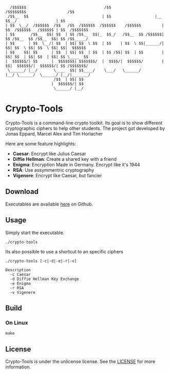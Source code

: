 ```
  /$$$$$$                                  /$$                    /$$$$$$$$                  /$$          
 /$$__  $$                                | $$                   |__  $$__/                 | $$          
| $$  \__/  /$$$$$$  /$$   /$$  /$$$$$$  /$$$$$$    /$$$$$$         | $$  /$$$$$$   /$$$$$$ | $$  /$$$$$$$
| $$       /$$__  $$| $$  | $$ /$$__  $$|_  $$_/   /$$__  $$ /$$$$$$| $$ /$$__  $$ /$$__  $$| $$ /$$_____/
| $$      | $$  \__/| $$  | $$| $$  \ $$  | $$    | $$  \ $$|______/| $$| $$  \ $$| $$  \ $$| $$|  $$$$$$ 
| $$    $$| $$      | $$  | $$| $$  | $$  | $$ /$$| $$  | $$        | $$| $$  | $$| $$  | $$| $$ \____  $$
|  $$$$$$/| $$      |  $$$$$$$| $$$$$$$/  |  $$$$/|  $$$$$$/        | $$|  $$$$$$/|  $$$$$$/| $$ /$$$$$$$/
 \______/ |__/       \____  $$| $$____/    \___/   \______/         |__/ \______/  \______/ |__/|_______/ 
                     /$$  | $$| $$                                                                        
                    |  $$$$$$/| $$                                                                        
                     \______/ |__/                         
```
# Crypto-Tools
Crypto-Tools is a command-line crypto toolkit. Its goal is to show different cryptographic ciphers to help other students.
The project got developed by Jonas Eppard, Marcel Alex and Tim Horlacher

Here are some feature highlights:
- **Caesar**: Encrypt like Julius Caesar
- **Diffie Hellman**: Create a shared key with a friend
- **Enigma**: Encryption Made in Germany. Encrypt like it's 1944
- **RSA**: Use assymmentric cryptography
- **Vigenere**: Encrypt like Caesar, but fancier

## Download
Executables are available [here](https://github.com/eintim/crypto-tools/releases) on Github.

## Usage
Simply start the executable.
```
./crypto-tools
```
Its also possible to use a shortcut to an specific ciphers
```
./crypto-tools [-c|-d|-e|-r|-v]

Description
  -c Caesar
  -d Diffie Hellman Key Exchange
  -e Enigma
  -r RSA
  -v Vigenere
```
## Build
### On Linux
```
make
```
## License
Crypto-Tools is under the unlicense license. See the [LICENSE](https://github.com/eintim/crypto-tools/blob/main/LICENSE) for more information.
